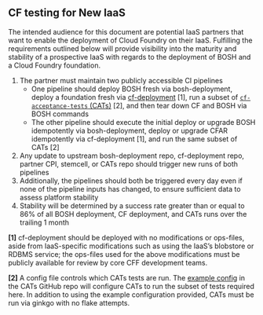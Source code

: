 ## CF testing for New IaaS
The intended audience for this document are potential IaaS partners that want to enable the deployment of Cloud Foundry on their IaaS. 
Fulfilling the requirements outlined below will provide visibility into the maturity and stability of a prospective IaaS with regards to the deployment of BOSH and a Cloud Foundry foundation. 

1. The partner must maintain two publicly accessible CI pipelines
   - One pipeline should deploy BOSH fresh via bosh-deployment, deploy a foundation fresh via [cf-deployment](https://github.com/cloudfoundry/cf-deployment) [1], run a subset of [`cf-acceptance-tests` (CATs)](https://github.com/cloudfoundry/cf-acceptance-tests) [2], and then tear down CF and BOSH via BOSH commands
   - The other pipeline should execute the initial deploy or upgrade BOSH idempotently via bosh-deployment, deploy or upgrade CFAR idempotently via cf-deployment [1], and run the same subset of CATs [2]
1. Any update to upstream bosh-deployment repo, cf-deployment repo, partner CPI, stemcell, or CATs repo should trigger new runs of both pipelines
1. Additionally, the pipelines should both be triggered every day even if none of the pipeline inputs has changed, to ensure sufficient data to assess platform stability
1. Stability will be determined by a success rate greater than or equal to 86% of all BOSH deployment, CF deployment, and CATs runs over the trailing 1 month

**[1]** cf-deployment should be deployed with no modifications or ops-files, aside from IaaS-specific modifications such as using the IaaS’s blobstore or RDBMS service; the ops-files used for the above modifications must be publicly available for review by core CFF development teams.

**[2]** A config file controls which CATs tests are run. The [example config](https://github.com/cloudfoundry/cf-acceptance-tests/blob/master/example-cats-config.json) in the CATs GitHub repo will configure CATs to run the subset of tests required here. 
In addition to using the example configuration provided, CATs must be run via ginkgo with no flake attempts. 
